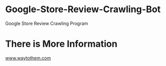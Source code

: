 # Google-Store-Review-Crawling-Bot
Google Store Review Crawling Program


<h1>There is More Information</h1>

<a href="https://www.waytothem.com">www.waytothem.com</a>

